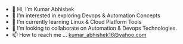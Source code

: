 - 👋 Hi, I’m Kumar Abhishek
- 👀 I’m interested in exploring Devops & Automation Concepts
- 🌱 I’m currently learning Linux & Cloud Platform Tools
- 💞️ I’m looking to collaborate on Automation & Devops Technologies.
- 📫 How to reach me ... kumar_abhishek16@yahoo.com

<!---
kumarTech16/kumarTech16 is a ✨ special ✨ repository because its `README.md` (this file) appears on your GitHub profile.
You can click the Preview link to take a look at your changes.
--->
